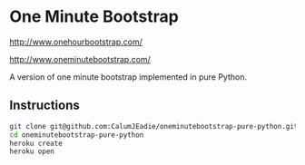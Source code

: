 One Minute Bootstrap
====================

http://www.onehourbootstrap.com/

http://www.oneminutebootstrap.com/

A version of one minute bootstrap implemented in pure Python.

Instructions
------------

```sh
git clone git@github.com:CalumJEadie/oneminutebootstrap-pure-python.git
cd oneminutebootstrap-pure-python
heroku create
heroku open
```